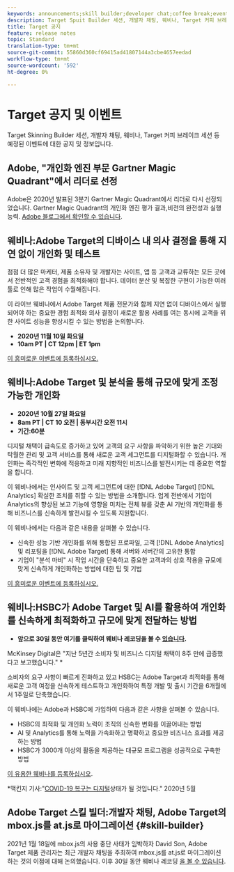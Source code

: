 ```yaml
---
keywords: announcements;skill builder;developer chat;coffee break;events
description: Target Spuit Builder 세션, 개발자 채팅, 웨비나, Target 커피 브레이크 세션 등 예정된 이벤트에 대한 정보입니다.
title: Target 공지
feature: release notes
topic: Standard
translation-type: tm+mt
source-git-commit: 55860d360cf69415ad41807144a3cbe4657eedad
workflow-type: tm+mt
source-wordcount: '592'
ht-degree: 0%

---
```



# Target 공지 및 이벤트

Target Skinning Builder 세션, 개발자 채팅, 웨비나, Target 커피 브레이크 세션 등 예정된 이벤트에 대한 공지 및 정보입니다.

## Adobe, &quot;개인화 엔진 부문 Gartner Magic Quadrant&quot;에서 리더로 선정

Adobe은 2020년 발표된 3분기 Gartner Magic Quadrant에서 리더로 다시 선정되었습니다. Gartner Magic Quadrant의 개인화 엔진 평가 결과,비전의 완전성과 실행 능력. [Adobe 블로그에서 확인할 수 있습니다](https://theblog.adobe.com/adobe-again-named-leader-in-gartner-magic-quadrant-for-personalization-engines/).

## 웨비나:Adobe Target의 디바이스 내 의사 결정을 통해 지연 없이 개인화 및 테스트

점점 더 많은 마케터, 제품 소유자 및 개발자는 사이트, 앱 등 고객과 교류하는 모든 곳에서 전반적인 고객 경험을 최적화해야 합니다. 데이터 분산 및 복잡한 구현이 가능한 여러 툴로 인해 많은 작업이 수월해집니다.

이 라이브 웨비나에서 Adobe Target 제품 전문가와 함께 지연 없이 디바이스에서 실행되어야 하는 중요한 경험 최적화 의사 결정이 새로운 활용 사례를 여는 동시에 고객을 위한 사이트 성능을 향상시킬 수 있는 방법을 논의합니다.

* **2020년 11월 10일 화요일**
* **10am PT | CT 12pm | ET 1pm**

[이 흥미로운 이벤트에 등록하십시오.](https://www.adobeeventsonline.com/Target/2020/OnDeviceDecisions/invite.html)

## 웨비나:Adobe Target 및 분석을 통해 규모에 맞게 조정 가능한 개인화

* **2020년 10월 27일 화요일**
* **8am PT | CT 10 오전 | 동부시간 오전 11시**
* **기간:60분**

디지털 채택이 급속도로 증가하고 있어 고객의 요구 사항을 파악하기 위한 높은 기대와 탁월한 관리 및 고객 서비스를 통해 새로운 고객 세그먼트를 디지털화할 수 있습니다. 개인화는 즉각적인 변화에 적응하고 미래 지향적인 비즈니스를 발전시키는 데 중요한 역할을 합니다.

이 웨비나에서는 인사이트 및 고객 세그먼트에 대한 [!DNL Adobe Target] [!DNL Analytics] 확실한 조치를 취할 수 있는 방법을 소개합니다. 업계 전반에서 기업이 Analytics의 향상된 보고 기능에 영향을 미치는 전체 뷰를 갖춘 AI 기반의 개인화를 통해 비즈니스를 신속하게 발전시킬 수 있도록 지원합니다.

이 웨비나에서는 다음과 같은 내용을 살펴볼 수 있습니다.

* 신속한 성능 기반 개인화를 위해 통합된 프로파일, 고객 [!DNL Adobe Analytics] 및 리포팅을 [!DNL Adobe Target] 통해 서버와 서버간의 고유한 통합
* 기업이 &quot;분석 마비&quot; 시 작업 시간을 단축하고 중요한 고객과의 상호 작용을 규모에 맞게 신속하게 개인화하는 방법에 대한 팁 및 기법

[이 흥미로운 이벤트에 등록하십시오.](https://www.adobeeventsonline.com/Webinar/2020/PersonalizationScale/invite.html)

## 웨비나:HSBC가 Adobe Target 및 AI를 활용하여 개인화를 신속하게 최적화하고 규모에 맞게 전달하는 방법

* **앞으로 30일 동안 여기를 클릭하여 웨비나 레코딩을 볼 수 [있습니다](https://seminars.adobeconnect.com/ps4ozlg7qfdy/?proto=true).**

McKinsey Digital은 &quot;지난 5년간 소비자 및 비즈니스 디지털 채택이 8주 만에 급증했다고 보고했습니다.&quot; *

소비자의 요구 사항이 빠르게 진화하고 있고 HSBC는 Adobe Target과 최적화를 통해 새로운 고객 여정을 신속하게 테스트하고 개인화하여 특정 개발 및 출시 기간을 6개월에서 1주일로 단축했습니다.

이 웨비나에는 Adobe과 HSBC에 가입하여 다음과 같은 사항을 살펴볼 수 있습니다.

* HSBC의 최적화 및 개인화 노력이 조직의 신속한 변화를 이끌어내는 방법
* AI 및 Analytics를 통해 노력을 가속화하고 명확하고 중요한 비즈니스 효과를 제공하는 방법
* HSBC가 3000개 이상의 활동을 제공하는 대규모 프로그램을 성공적으로 구축한 방법

[이 유용한 웨비나를 등록하십시오](https://hsbc-targetai.experienceleague.adobeevents.com/).

*맥킨지 기사:&quot;[COVID-19 복구는 디지털](https://www.mckinsey.com/business-functions/mckinsey-digital/our-insights/the-covid-19-recovery-will-be-digital-a-plan-for-the-first-90-days#)상태가 될 것입니다.&quot; 2020년 5월

## Adobe Target 스킬 빌더:개발자 채팅, Adobe Target의 mbox.js를 at.js로 마이그레이션 {#skill-builder}

2021년 1월 18일에 mbox.js의 사용 중단 사태가 임박하자 David Son, Adobe Target 제품 관리자는 최근 개발자 채팅을 주최하여 mbox.js를 at.js로 마이그레이션하는 것의 이점에 대해 논의했습니다. 이후 30일 동안 웨비나 레코딩 [을 볼 수 있습니다](https://seminars.adobeconnect.com/ptdo6mfo6qn6/?proto=true).